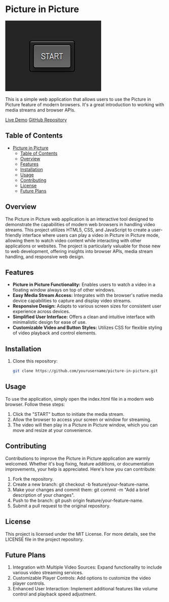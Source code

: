 # Picture in Picture

![Picture in Picture](img/picture-in-picture.png)

This is a simple web application that allows users to use the Picture in Picture feature of modern browsers. It's a great introduction to working with media streams and browser APIs.

[Live Demo](https://shcoobz.github.io/picture-in-picture/)
[GitHub Repository](https://github.com/Shcoobz/picture-in-picture)

## Table of Contents

- [Picture in Picture](#picture-in-picture)
  - [Table of Contents](#table-of-contents)
  - [Overview](#overview)
  - [Features](#features)
  - [Installation](#installation)
  - [Usage](#usage)
  - [Contributing](#contributing)
  - [License](#license)
  - [Future Plans](#future-plans)

## Overview

The Picture in Picture web application is an interactive tool designed to demonstrate the capabilities of modern web browsers in handling video streams. This project utilizes HTML5, CSS, and JavaScript to create a user-friendly interface where users can play a video in Picture in Picture mode, allowing them to watch video content while interacting with other applications or websites. The project is particularly valuable for those new to web development, offering insights into browser APIs, media stream handling, and responsive web design.

## Features

- **Picture in Picture Functionality:** Enables users to watch a video in a floating window always on top of other windows.
- **Easy Media Stream Access:** Integrates with the browser's native media device capabilities to capture and display video streams.
- **Responsive Design:** Adapts to various screen sizes for consistent user experience across devices.
- **Simplified User Interface:** Offers a clean and intuitive interface with minimalistic design for ease of use.
- **Customizable Video and Button Styles:** Utilizes CSS for flexible styling of video playback and control elements.

## Installation

1. Clone this repository:

   ```bash
   git clone https://github.com/yourusername/picture-in-picture.git
   ```

## Usage

To use the application, simply open the index.html file in a modern web browser. Follow these steps:

1. Click the "START" button to initiate the media stream.
2. Allow the browser to access your screen or window for streaming.
3. The video will then play in a Picture in Picture window, which you can move and resize at your convenience.

## Contributing

Contributions to improve the Picture in Picture application are warmly welcomed. Whether it's bug fixing, feature additions, or documentation improvements, your help is appreciated. Here's how you can contribute:

1. Fork the repository.
2. Create a new branch: git checkout -b feature/your-feature-name.
3. Make your changes and commit them: git commit -m "Add a brief description of your changes".
4. Push to the branch: git push origin feature/your-feature-name.
5. Submit a pull request to the original repository.

## License

This project is licensed under the MIT License. For more details, see the LICENSE file in the project repository.

## Future Plans

1. Integration with Multiple Video Sources: Expand functionality to include various video streaming services.
2. Customizable Player Controls: Add options to customize the video player controls.
3. Enhanced User Interaction: Implement additional features like volume control and playback speed adjustment.
